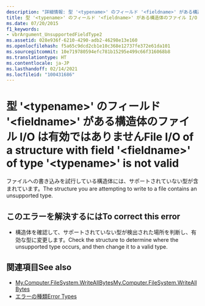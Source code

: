 ```yaml
---
description: "詳細情報: 型 '<typename>' のフィールド '<fieldname>' がある構造体のファイル I/O は有効ではありません"
title: 型 '<typename>' のフィールド '<fieldname>' がある構造体のファイル I/O は有効ではありません
ms.date: 07/20/2015
f1_keywords:
- vbrArgument_UnsupportedFieldType2
ms.assetid: 028e936f-6210-4290-adb2-46298e13e160
ms.openlocfilehash: f5a65c9dcd2cb1e10c368e12737fe372e61da101
ms.sourcegitcommit: 10e719780594efc781b15295e499c66f316068b8
ms.translationtype: HT
ms.contentlocale: ja-JP
ms.lasthandoff: 02/14/2021
ms.locfileid: "100431686"
---
```

# <a name="file-io-of-a-structure-with-field-fieldname-of-type-typename-is-not-valid"></a><span data-ttu-id="6ca3e-103">型 '\<typename>' のフィールド '\<fieldname>' がある構造体のファイル I/O は有効ではありません</span><span class="sxs-lookup"><span data-stu-id="6ca3e-103">File I/O of a structure with field '\<fieldname>' of type '\<typename>' is not valid</span></span>

<span data-ttu-id="6ca3e-104">ファイルへの書き込みを試行している構造体には、サポートされていない型が含まれています。</span><span class="sxs-lookup"><span data-stu-id="6ca3e-104">The structure you are attempting to write to a file contains an unsupported type.</span></span>  
  
## <a name="to-correct-this-error"></a><span data-ttu-id="6ca3e-105">このエラーを解決するには</span><span class="sxs-lookup"><span data-stu-id="6ca3e-105">To correct this error</span></span>  
  
- <span data-ttu-id="6ca3e-106">構造体を確認して、サポートされていない型が検出された場所を判断し、有効な型に変更します。</span><span class="sxs-lookup"><span data-stu-id="6ca3e-106">Check the structure to determine where the unsupported type occurs, and then change it to a valid type.</span></span>  
  
## <a name="see-also"></a><span data-ttu-id="6ca3e-107">関連項目</span><span class="sxs-lookup"><span data-stu-id="6ca3e-107">See also</span></span>

- [<span data-ttu-id="6ca3e-108">My.Computer.FileSystem.WriteAllBytes</span><span class="sxs-lookup"><span data-stu-id="6ca3e-108">My.Computer.FileSystem.WriteAllBytes</span></span>](xref:Microsoft.VisualBasic.MyServices.FileSystemProxy.WriteAllBytes%2A)
- [<span data-ttu-id="6ca3e-109">エラーの種類</span><span class="sxs-lookup"><span data-stu-id="6ca3e-109">Error Types</span></span>](../programming-guide/language-features/error-types.md)
